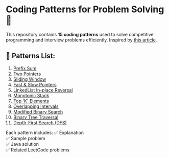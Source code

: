 # Coding Patterns for Problem Solving 🚀

This repository contains **15 coding patterns** used to solve competitive programming and interview problems efficiently. Inspired by [this article](https://manralai.medium.com/only-15-patterns-to-master-any-coding-interview-570a3afc9042).

## 📌 Patterns List:
1. [Prefix Sum](patterns/1_Prefix_Sum.md)
2. [Two Pointers](patterns/2_Two_Pointers.md)
3. [Sliding Window](patterns/3_Sliding_Window.md)
4. [Fast & Slow Pointers](patterns/4_Fast_Slow_Pointers.md)
5. [LinkedList In-place Reversal](patterns/5_LinkedList_In-place_Reversal.md)
6. [Monotonic Stack](patterns/6_Monotonic_Stack.md)
7. [Top 'K' Elements](patterns/7_Top_K_Elements.md)
8. [Overlapping Intervals](patterns/8_Overlapping_Intervals.md)
9. [Modified Binary Search](patterns/9_Modified_Binary_Search.md)
10. [Binary Tree Traversal](patterns/10_Binary_Tree_Traversal.md)
11. [Depth-First Search (DFS)](patterns/11_Depth_First_Search.md)

Each pattern includes:
✅ Explanation  
✅ Sample problem  
✅ Java solution  
✅ Related LeetCode problems
